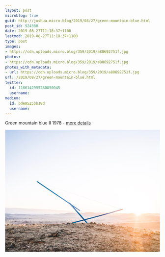 ```yaml
---
layout: post
microblog: true
guid: http://joshua.micro.blog/2019/08/27/green-mountain-blue.html
post_id: 924380
date: 2019-08-27T11:18:37+1100
lastmod: 2019-08-27T11:18:37+1100
type: post
images:
- https://cdn.uploads.micro.blog/359/2019/a88692751f.jpg
photos:
- https://cdn.uploads.micro.blog/359/2019/a88692751f.jpg
photos_with_metadata:
- url: https://cdn.uploads.micro.blog/359/2019/a88692751f.jpg
url: /2019/08/27/green-mountain-blue.html
twitter:
  id: 1166142955280850945
  username: 
medium:
  id: bde9525bb18d
  username: 
---
```

Green mountain blue II 1978 - [more details](https://artsearch.nga.gov.au/detail.cfm?IRN=33854)

<img src="uploads/2019/a88692751f.jpg" width="600" height="399" alt="" />
